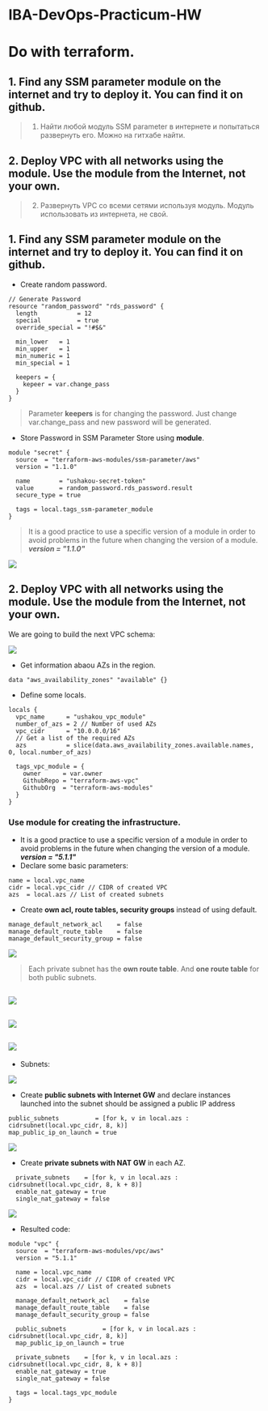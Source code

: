 # IBA-DevOps-Practicum-HW


# Do with terraform.
## 1.	Find any SSM parameter module on the internet and try to deploy it. You can find it on github.
> 1.	Найти любой модуль SSM parameter в интернете и попытаться развернуть его. Можно на гитхабе найти.
## 2.	Deploy VPC with all networks using the module. Use the module from the Internet, not your own.
> 2.    Развернуть VPC со всеми сетями используя модуль. Модуль использовать из интернета, не свой.

## 1.	Find any SSM parameter module on the internet and try to deploy it. You can find it on github.

- Create random password.
```
// Generate Password
resource "random_password" "rds_password" {
  length           = 12
  special          = true
  override_special = "!#$&"

  min_lower   = 1
  min_upper   = 1
  min_numeric = 1
  min_special = 1

  keepers = {
    kepeer = var.change_pass
  }
}
```
> Parameter **keepers** is for changing the password. Just change var.change_pass and new password will be generated.

- Store Password in SSM Parameter Store using **module**.
```
module "secret" {
  source  = "terraform-aws-modules/ssm-parameter/aws"
  version = "1.1.0"

  name        = "ushakou-secret-token"
  value       = random_password.rds_password.result
  secure_type = true

  tags = local.tags_ssm-parameter_module
}
```
> It is a good practiсe to use a specific version of a module in order to avoid problems in the future when changing the version of a module. ***version = "1.1.0"***

![](./img/Screenshot_10.jpg)


## 2.	Deploy VPC with all networks using the module. Use the module from the Internet, not your own.

We are going to build the next VPC schema:

![](./img/Screenshot_1.jpg)

- Get information abaou AZs in the region.
```
data "aws_availability_zones" "available" {}
```

- Define some locals.
 
```
locals {
  vpc_name      = "ushakou_vpc_module"
  number_of_azs = 2 // Number of used AZs
  vpc_cidr      = "10.0.0.0/16"
  // Get a list of the required AZs
  azs           = slice(data.aws_availability_zones.available.names, 0, local.number_of_azs)

  tags_vpc_module = {
    owner      = var.owner
    GithubRepo = "terraform-aws-vpc"
    GithubOrg  = "terraform-aws-modules"
  }
}
```

### Use module for creating the infrastructure.
- It is a good practiсe to use a specific version of a module in order to avoid problems in the future when changing the version of a module. ***version = "5.1.1"***
- Declare some basic parameters:
```
name = local.vpc_name 
cidr = local.vpc_cidr // CIDR of created VPC
azs  = local.azs // List of created subnets
```

- Create **own acl, route tables, security groups** instead of using default.
```
manage_default_network_acl    = false
manage_default_route_table    = false
manage_default_security_group = false
```

![](./img/Screenshot_4.jpg)

> Each private subnet has the **own route table**. And **one route table** for both public subnets.


![](./img/Screenshot_5.jpg)
---

![](./img/Screenshot_6.jpg)
---

![](./img/Screenshot_7.jpg)
---
- Subnets:

![](./img/Screenshot_3.jpg)

- Create **public subnets with Internet GW** and declare instances launched into the subnet should be assigned a public IP address
```
public_subnets          = [for k, v in local.azs : cidrsubnet(local.vpc_cidr, 8, k)]
map_public_ip_on_launch = true
```  

![](./img/Screenshot_8.jpg)

- Create **private subnets with NAT GW** in each AZ.
```
  private_subnets    = [for k, v in local.azs : cidrsubnet(local.vpc_cidr, 8, k + 8)]
  enable_nat_gateway = true
  single_nat_gateway = false
```

![](./img/Screenshot_9.jpg)

- Resulted code:

```
module "vpc" {
  source  = "terraform-aws-modules/vpc/aws"
  version = "5.1.1"

  name = local.vpc_name 
  cidr = local.vpc_cidr // CIDR of created VPC
  azs  = local.azs // List of created subnets

  manage_default_network_acl    = false
  manage_default_route_table    = false
  manage_default_security_group = false

  public_subnets          = [for k, v in local.azs : cidrsubnet(local.vpc_cidr, 8, k)]
  map_public_ip_on_launch = true

  private_subnets    = [for k, v in local.azs : cidrsubnet(local.vpc_cidr, 8, k + 8)]
  enable_nat_gateway = true
  single_nat_gateway = false

  tags = local.tags_vpc_module
}
```
